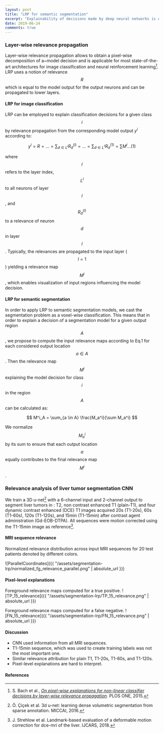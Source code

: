 ```yaml
---
layout: post
title: "LRP for semantic segmentation"
excerpt: "Explainability of decisions made by deep neural networks is of high value as it allows for validation and improvement of models. This post introduces an approach to explain semantic segmentation networks by means of layer-wise relevance propagation."
date: 2019-06-24
comments: true
---
```


### Layer-wise relevance propagation
Layer-wise relevance propagation allows to obtain a pixel-wise decomposition of a~model decision and
is applicable for most state-of-the-art architectures for image classification and neural
reinforcement learning[^1]. LRP uses a notion of relevance $$R$$ which is equal to the model output
for the output neurons and can be propagated to lower layers.

#### LRP for image classification
LRP can be employed to explain classification decisions for a given class $$i$$ by relevance propagation from the corresponding model output $y^i$ according to:

$$
  y^i = R = \ldots = \sum_{d \in L^l} R_d^{(l)} = \ldots  = \sum_{d \in L^1} R_d^{(1)} = \sum M^i \ldots (1)
$$

where $$l$$ refers to the layer index, $$L^l$$ to all neurons of layer $$l$$, and $$R_d^{(l)}$$ to a
relevance of neuron $$d$$ in layer $$l$$. Typically, the relevances are propagated to the input
layer ($$l=1$$) yielding a relevance map $$M^i$$, which enables visualization of input regions
influencing the model decision.

#### LRP for semantic segmentation
In order to apply LRP to semantic segmentation models, we cast the segmentation problem as a voxel-wise classification. This means that in order to explain a decision of a segmentation model for a given output region $$A$$, we propose to compute the input relevance maps according to Eq.1 for each considered output location $$a \in A$$. Then the relevance map $$M^i$$
explaining the model decision for class $$i$$ in the region $$A$$ can be calculated as:

$$
  M^i_A = \sum_{a \in A} \frac{M_a^i}{\sum M_a^i}
$$

We normalize $$M_a^i$$ by its sum to ensure that each output location $$a$$ equally contributes to the final relevance map $$M^i$$.

### Relevance analysis of liver tumor segmentation CNN

We train a 3D u-net[^2] with a 6-channel input and 2-channel output to segment liver tumors in : T2, non contrast enhanced T1 (plain-T1), and four dynamic contrast enhanced (DCE) T1 images acquired 20s (T1-20s), 60s (T1-60s), 120s (T1-120s), and 15min (T1-15min) after contrast agent administration (Gd-EOB-DTPA). All sequences were motion corrected using the T1-15min image as reference[^3].

#### MRI sequence relevance

Normalized relevance distribution across input MRI sequences for 20 test patients denoted by different colors.

![ParallelCoordinates]({{ "/assets/segmentation-lrp/normalized_fg_relevance_parallel.png" | absolute_url }})

#### Pixel-level explanations

Foreground relevance maps computed for a true positive.
![TP_15_relevance]({{ "/assets/segmentation-lrp/TP_15_relevance.png" | absolute_url }})

Foreground relevance maps computed for a false negative.
![FN_15_relevance]({{ "/assets/segmentation-lrp/FN_15_relevance.png" | absolute_url }})

#### Discussion

- CNN used information from all MRI sequences.
- T1-15min sequence, which was used to create training labels was not the most important one.
- Similar relevance attribution for plain T1, T1-20s, T1-60s, and T1-120s.
- Pixel-level explanations are hard to interpret.

#### References
[^1]: S. Bach et al., [*On pixel-wise explanations for non-linear classifier decisions by layer-wise relevance propagation*](https://journals.plos.org/plosone/article?id=10.1371/journal.pone.0130140). PLOS ONE, 2015.
[^2]: Ö. Çiçek et al. 3d u-net: learning dense volumetric segmentation from sparse annotation. MICCAI, 2016.
[^3]: J. Strehlow et al. Landmark-based evaluation of a deformable motion correction for dce-mri of the liver. IJCARS, 2018.